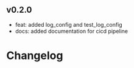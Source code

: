 ## v0.2.0
- feat: added log_config and test_log_config
- docs: added documentation for cicd pipeline

# Changelog
